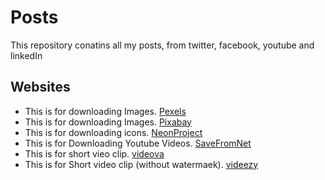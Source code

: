 # Posts
This repository conatins all my posts, from twitter, facebook, youtube and linkedIn
## Websites
+ This is for downloading Images. [Pexels](https://www.pexels.com/)
+ This is for downloading Images. [Pixabay](https://pixabay.com/)
+ This is for downloading icons.  [NeonProject](https://thenounproject.com/)
+ This is for Downloading Youtube Videos. [SaveFromNet](https://www.savefrom.live/#url=https://youtu.be/K2VzuA6UZ7A?si=hwedMAHeGm58XsMz)
+ This is for short vieo clip. [videova](https://www.videvo.net/#rs=videvo-logo)
+ This is for Short video clip (without watermaek). [videezy](https://www.videezy.com/)
